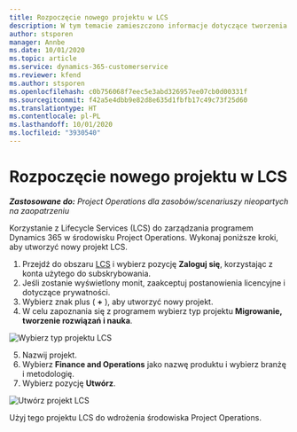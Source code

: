 ```yaml
---
title: Rozpoczęcie nowego projektu w LCS
description: W tym temacie zamieszczono informacje dotyczące tworzenia nowych projektów w LCS dla środowiska Project Operations.
author: stsporen
manager: Annbe
ms.date: 10/01/2020
ms.topic: article
ms.service: dynamics-365-customerservice
ms.reviewer: kfend
ms.author: stsporen
ms.openlocfilehash: c0b756068f7eec5e3abd326957ee07cb0d00331f
ms.sourcegitcommit: f42a5e4dbb9e82d8e635d1fbfb17c49c73f25d60
ms.translationtype: HT
ms.contentlocale: pl-PL
ms.lasthandoff: 10/01/2020
ms.locfileid: "3930540"
---
```

# <a name="start-a-new-project-in-lcs"></a>Rozpoczęcie nowego projektu w LCS

_**Zastosowane do:** Project Operations dla zasobów/scenariuszy nieopartych na zaopatrzeniu_

Korzystanie z Lifecycle Services (LCS) do zarządzania programem Dynamics 365 w środowisku Project Operations. Wykonaj poniższe kroki, aby utworzyć nowy projekt LCS.

1. Przejdź do obszaru [LCS](https://lcs.dynamics.com/Logon/Index) i wybierz pozycję **Zaloguj się**, korzystając z konta użytego do subskrybowania.
2. Jeśli zostanie wyświetlony monit, zaakceptuj postanowienia licencyjne i dotyczące prywatności.
3. Wybierz znak plus ( **+** ), aby utworzyć nowy projekt.
4. W celu zapoznania się z programem wybierz typ projektu **Migrowanie, tworzenie rozwiązań i nauka**.

  ![Wybierz typ projektu LCS](./media/create-lcs-1.png)

5. Nazwij projekt. 
6. Wybierz **Finance and Operations** jako nazwę produktu i wybierz branżę i metodologię. 
7. Wybierz pozycję **Utwórz**.

![Utwórz projekt LCS](./media/create-lcs-2.png)

Użyj tego projektu LCS do wdrożenia środowiska Project Operations.

